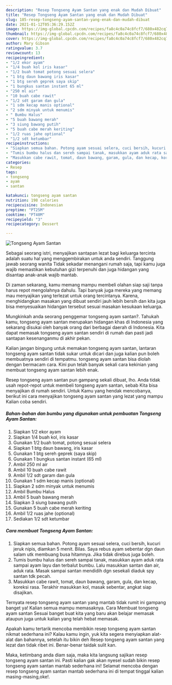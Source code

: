 ```yaml
---
description: "Resep Tongseng Ayam Santan yang enak dan Mudah Dibuat"
title: "Resep Tongseng Ayam Santan yang enak dan Mudah Dibuat"
slug: 185-resep-tongseng-ayam-santan-yang-enak-dan-mudah-dibuat
date: 2021-01-12T05:36:29.152Z
image: https://img-global.cpcdn.com/recipes/fa8c4c0a74c8fcf7/680x482cq70/tongseng-ayam-santan-foto-resep-utama.jpg
thumbnail: https://img-global.cpcdn.com/recipes/fa8c4c0a74c8fcf7/680x482cq70/tongseng-ayam-santan-foto-resep-utama.jpg
cover: https://img-global.cpcdn.com/recipes/fa8c4c0a74c8fcf7/680x482cq70/tongseng-ayam-santan-foto-resep-utama.jpg
author: Mary Gibson
ratingvalue: 3.7
reviewcount: 13
recipeingredient:
- "1/2 ekor ayam"
- "1/4 buah kol iris kasar"
- "1/2 buah tomat potong sesuai selera"
- "1 btg daun bawang iris kasar"
- "1 btg sereh geprek saya skip"
- "1 bungkus santan instant 65 ml"
- "250 ml air"
- "10 buah cabe rawit"
- "1/2 sdt garam dan gula"
- "1 sdm kecap manis optional"
- "2 sdm minyak untuk menumis"
- " Bumbu Halus"
- "5 buah bawang merah"
- "3 siung bawang putih"
- "5 buah cabe merah keriting"
- "1/2 ruas jahe optional"
- "1/2 sdt ketumbar"
recipeinstructions:
- "Siapkan semua bahan. Potong ayam sesuai selera, cuci bersih, kucuri jeruk nipis, diamkan 5 menit. Bilas. Saya rebus ayam sebentar dgn daun salam utk membuang busa hitamnya. Jika tidak direbus juga boleh."
- "Tumis bumbu halus dan sereh sampai tanak, masukkan ayam aduk rata sampai ayam layu dan terbalut bumbu. Lalu masukkan santan dan air, aduk rata. Masak sampai santan mendidih dgn sesekali diaduk spy santan tdk pecah."
- "Masukkan cabe rawit, tomat, daun bawang, garam, gula, dan kecap, koreksi rasa. Terakhir masukkan kol, masak sebentar, angkat siap disajikan."
categories:
- Resep
tags:
- tongseng
- ayam
- santan

katakunci: tongseng ayam santan 
nutrition: 198 calories
recipecuisine: Indonesian
preptime: "PT25M"
cooktime: "PT40M"
recipeyield: "3"
recipecategory: Dessert

---
```



![Tongseng Ayam Santan](https://img-global.cpcdn.com/recipes/fa8c4c0a74c8fcf7/680x482cq70/tongseng-ayam-santan-foto-resep-utama.jpg)

Sebagai seorang istri, menyajikan santapan lezat bagi keluarga tercinta adalah suatu hal yang menggembirakan untuk anda sendiri. Tanggung jawab seorang  wanita Tidak sekadar menangani rumah saja, tapi kamu juga wajib memastikan kebutuhan gizi terpenuhi dan juga hidangan yang disantap anak-anak wajib mantab.

Di zaman  sekarang, kamu memang mampu membeli olahan siap saji tanpa harus repot mengolahnya dahulu. Tapi banyak juga mereka yang memang mau menyajikan yang terlezat untuk orang tercintanya. Karena, menghidangkan masakan yang dibuat sendiri jauh lebih bersih dan kita juga bisa menyesuaikan hidangan tersebut sesuai masakan kesukaan keluarga. 



Mungkinkah anda seorang penggemar tongseng ayam santan?. Tahukah kamu, tongseng ayam santan merupakan hidangan khas di Indonesia yang sekarang disukai oleh banyak orang dari berbagai daerah di Indonesia. Kita dapat memasak tongseng ayam santan sendiri di rumah dan pasti jadi santapan kesenanganmu di akhir pekan.

Kalian jangan bingung untuk memakan tongseng ayam santan, lantaran tongseng ayam santan tidak sukar untuk dicari dan juga kalian pun boleh membuatnya sendiri di tempatmu. tongseng ayam santan bisa diolah dengan bermacam cara. Kini pun telah banyak sekali cara kekinian yang membuat tongseng ayam santan lebih enak.

Resep tongseng ayam santan pun gampang sekali dibuat, lho. Anda tidak usah repot-repot untuk membeli tongseng ayam santan, sebab Kita bisa menyajikan di rumah sendiri. Untuk Kamu yang hendak mencobanya, berikut ini cara menyajikan tongseng ayam santan yang lezat yang mampu Kalian coba sendiri.

<!--inarticleads1-->

##### Bahan-bahan dan bumbu yang digunakan untuk pembuatan Tongseng Ayam Santan:

1. Siapkan 1/2 ekor ayam
1. Siapkan 1/4 buah kol, iris kasar
1. Gunakan 1/2 buah tomat, potong sesuai selera
1. Siapkan 1 btg daun bawang, iris kasar
1. Gunakan 1 btg sereh geprek (saya skip)
1. Gunakan 1 bungkus santan instant (65 ml)
1. Ambil 250 ml air
1. Ambil 10 buah cabe rawit
1. Ambil 1/2 sdt garam dan gula
1. Gunakan 1 sdm kecap manis (optional)
1. Siapkan 2 sdm minyak untuk menumis
1. Ambil  Bumbu Halus
1. Ambil 5 buah bawang merah
1. Siapkan 3 siung bawang putih
1. Gunakan 5 buah cabe merah keriting
1. Ambil 1/2 ruas jahe (optional)
1. Sediakan 1/2 sdt ketumbar




<!--inarticleads2-->

##### Cara membuat Tongseng Ayam Santan:

1. Siapkan semua bahan. Potong ayam sesuai selera, cuci bersih, kucuri jeruk nipis, diamkan 5 menit. Bilas. Saya rebus ayam sebentar dgn daun salam utk membuang busa hitamnya. Jika tidak direbus juga boleh.
1. Tumis bumbu halus dan sereh sampai tanak, masukkan ayam aduk rata sampai ayam layu dan terbalut bumbu. Lalu masukkan santan dan air, aduk rata. Masak sampai santan mendidih dgn sesekali diaduk spy santan tdk pecah.
1. Masukkan cabe rawit, tomat, daun bawang, garam, gula, dan kecap, koreksi rasa. Terakhir masukkan kol, masak sebentar, angkat siap disajikan.




Ternyata resep tongseng ayam santan yang mantab tidak rumit ini gampang banget ya! Kalian semua mampu memasaknya. Cara Membuat tongseng ayam santan Sesuai banget buat kita yang baru akan belajar memasak ataupun juga untuk kalian yang telah hebat memasak.

Apakah kamu tertarik mencoba membikin resep tongseng ayam santan nikmat sederhana ini? Kalau kamu ingin, yuk kita segera menyiapkan alat-alat dan bahannya, setelah itu bikin deh Resep tongseng ayam santan yang lezat dan tidak ribet ini. Benar-benar taidak sulit kan. 

Maka, ketimbang anda diam saja, maka kita langsung sajikan resep tongseng ayam santan ini. Pasti kalian gak akan nyesel sudah bikin resep tongseng ayam santan mantab sederhana ini! Selamat mencoba dengan resep tongseng ayam santan mantab sederhana ini di tempat tinggal kalian masing-masing,oke!.

